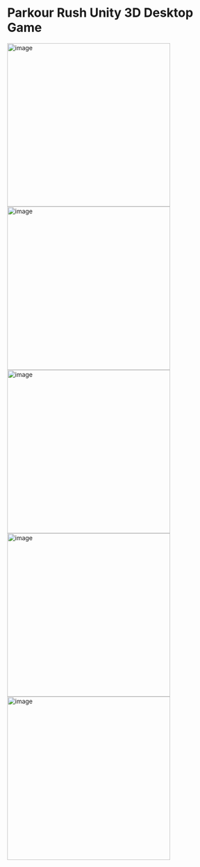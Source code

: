 # Parkour Rush Unity 3D Desktop Game
<img width="375" alt="image" src="https://github.com/emirhanzeyrekk/Parkour-Rush/assets/121854589/a7ff6f9f-e48b-48d4-93e7-25bed5393f1a">
<img width="375" alt="image" src="https://github.com/emirhanzeyrekk/Parkour-Rush/assets/121854589/13a8dd81-2138-4533-beee-72d1dfb87068">
<img width="375" alt="image" src="https://github.com/emirhanzeyrekk/Parkour-Rush/assets/121854589/652e59cc-90fb-41b8-b608-1168e41b4b88">
<img width="375" alt="image" src="https://github.com/emirhanzeyrekk/Parkour-Rush/assets/121854589/b4137d0f-3f6e-4536-a96f-c284dde446d5">
<img width="375" alt="image" src="https://github.com/emirhanzeyrekk/Parkour-Rush/assets/121854589/afa93ba1-c640-408e-8566-170a1ad3e35c">
